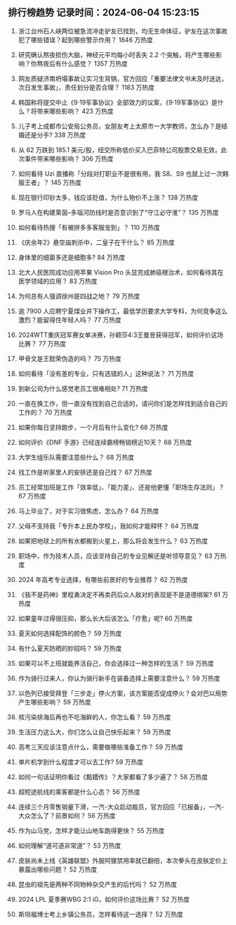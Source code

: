 
## 排行榜趋势 记录时间：2024-06-04 15:23:15
  
  1. 浙江台州石人峡两位被急流冲走驴友已找到，均无生命体征，驴友在这次事故犯了哪些错误？起到哪些警示作用？ 1846 万热度
    
  2. 研究确认熬夜损伤大脑，神经元平均每小时丢失 2.2 个突触，将产生哪些影响？你熬夜后有什么感觉？ 1357 万热度
    
  3. 网友质疑济南坍塌事故让实习生背锅，官方回应「重要法律文书未及时送达，次日发生事故」，责任划分是否合理？ 1183 万热度
    
  4. 韩国称将提交中止《9·19军事协议》全部效力的议案，《9·19军事协议》是什么？将带来哪些影响？ 423 万热度
    
  5. 儿子考上成都市公安局公务员，女朋友考上太原市一大学教师，怎么办？是结婚还是分手? 338 万热度
    
  6. 从 62 万跌到 185.1 美元/股，纽交所称低价买入巴菲特公司股票交易无效，此次事件带来哪些影响？ 306 万热度
    
  7. 如何看待 Uzi 直播称「分段对打职业不是很有用，我 S8、S9 也就上过一次韩服王者」？ 145 万热度
    
  8. 现在银行印钞太多，钱应该贬值，为什么物价不上涨？ 138 万热度
    
  9. 罗马人在构建莱茵–多瑙河防线时是否意识到了“守江必守淮”？ 135 万热度
    
  10. 如何看待热搜「有被拼多多客服宠到」？ 110 万热度
    
  11. 《庆余年2》悬空庙刺杀中，二皇子在干什么？ 85 万热度
    
  12. 身体里的细菌多还是细胞多? 84 万热度
    
  13. 北大人民医院成功应用苹果 Vision Pro 头显完成肺癌根治术，如何看待其在医学领域的应用？ 83 万热度
    
  14. 为何总有人强调徐州是四战之地？ 79 万热度
    
  15. 逾 7900 人应聘宁夏煤业井下操作工，最低学历要求大学专科，为何竞争这么激烈？能留得住年轻人吗？ 77 万热度
    
  16. 2024WTT重庆冠军赛女单决赛，孙颖莎4:3王曼昱获得冠军，如何评价这场比赛？ 77 万热度
    
  17. 甲骨文是王懿荣伪造的吗？ 75 万热度
    
  18. 如何看待「没有差的专业，只有选错的人」这种说法？ 71 万热度
    
  19. 到新公司为什么感觉老员工很难相处? 71 万热度
    
  20. 一直在换工作，但一直没有找到自己合适的，请问你们是怎样找到适合自己的工作的？ 70 万热度
    
  21. 如果你每日坚持跑步，一个月后有什么变化? 68 万热度
    
  22. 如何评价《DNF 手游》已经连续霸榜畅销榜近10天？ 68 万热度
    
  23. 大学生组乐队需要注意些什么？ 68 万热度
    
  24. 找工作是听家里人的安排还是自己找？ 67 万热度
    
  25. 员工经常加班是工作「效率低」、「能力差」、还是他更懂「职场生存法则」？ 67 万热度
    
  26. 马上毕业了，对于实习很焦虑，怎么办？ 64 万热度
    
  27. 父母不支持我「专升本上民办学校」，我如何才能释怀？ 64 万热度
    
  28. 如果把地球上的所有水都搬到火星上，那么将会发生什么？ 63 万热度
    
  29. 职场中，作为技术人员，应该坚持自己的专业见解还是听领导意见？ 63 万热度
    
  30. 2024 年高考专业选择，有哪些前景好的专业推荐？ 62 万热度
    
  31. 《我不是药神》里程勇决定不再卖药后众人敌对的表现是不是道德绑架? 61 万热度
    
  32. 如果童年过得很压抑，那么长大后该怎么「疗愈」呢? 60 万热度
    
  33. 夏天如何选择配饰的颜色？ 59 万热度
    
  34. 有什么夏天防晒的妙招吗？ 59 万热度
    
  35. 如果可以不上班就能养活自己，你会选择过一种怎样的生活？ 59 万热度
    
  36. 作为骑行过来人，你认为骑行新手在装备选择上需要注意什么？ 59 万热度
    
  37. 以色列已接受拜登「三步走」停火方案，该方案能否促成停火？会对巴以局势产生哪些影响？ 59 万热度
    
  38. 核污染排海后再也不吃海鲜的人，你怎么看？ 59 万热度
    
  39. 生活压力这么大，你们怎么让自己快乐起来？ 59 万热度
    
  40. 高考三天应该注意点什么，需要做哪些准备工作？ 59 万热度
    
  41. 单片机学到什么程度才可以去工作? 59 万热度
    
  42. 如何一句话证明你看过《甄嬛传》？大家都看了多少遍了？ 58 万热度
    
  43. 超短途航线的乘客都是什么心态？ 56 万热度
    
  44. 连续三个月零售销量下滑，一汽-大众启动裁员，官方回应「已报备」，一汽-大众怎么了？前景如何？ 56 万热度
    
  45. 作为山马党，怎样才能让山地车跑得更快？ 55 万热度
    
  46. 如何理解“道可道非常道”？ 53 万热度
    
  47. 皮肤尚未上线《英雄联盟》外服阿狸禁用率就已翻倍，本次拳头在皮肤定价上暴露出哪些问题？ 52 万热度
    
  48. 昆虫的祖先是两种不同物种杂交产生的后代吗？ 52 万热度
    
  49. 2024 LPL 夏季赛WBG 2:1 iG，如何评价这场比赛？ 52 万热度
    
  50. 斯坦福博士考上乡镇公务员，怎样看待这一选择？ 52 万热度
    
